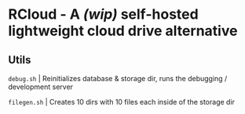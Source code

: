 # RCloud - A ***(wip)*** self-hosted lightweight cloud drive alternative

## Utils
`debug.sh` | Reinitializes database & storage dir, runs the debugging / development server

`filegen.sh` | Creates 10 dirs with 10 files each inside of the storage dir
